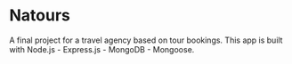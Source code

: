# Natours
A final project for a travel agency based on tour bookings. This app is built with Node.js - Express.js - MongoDB - Mongoose.

